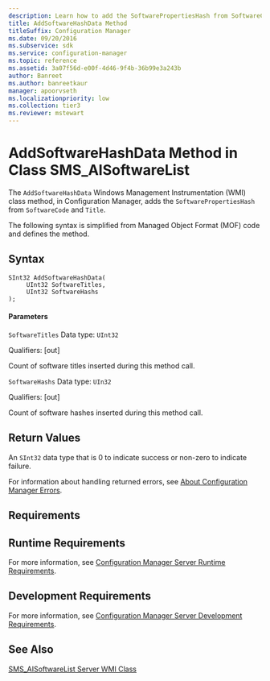 ```yaml
---
description: Learn how to add the SoftwarePropertiesHash from SoftwareCode and Title in Configuration Manager using the AddSoftwareHashData class method.
title: AddSoftwareHashData Method
titleSuffix: Configuration Manager
ms.date: 09/20/2016
ms.subservice: sdk
ms.service: configuration-manager
ms.topic: reference
ms.assetid: 3a07f56d-e00f-4d46-9f4b-36b99e3a243b
author: Banreet
ms.author: banreetkaur
manager: apoorvseth
ms.localizationpriority: low
ms.collection: tier3
ms.reviewer: mstewart
---
```

# AddSoftwareHashData Method in Class SMS_AISoftwareList
The `AddSoftwareHashData` Windows Management Instrumentation (WMI) class method, in Configuration Manager, adds the `SoftwarePropertiesHash` from `SoftwareCode` and `Title`.

 The following syntax is simplified from Managed Object Format (MOF) code and defines the method.

## Syntax

```
SInt32 AddSoftwareHashData(
     UInt32 SoftwareTitles,
     UInt32 SoftwareHashs
);
```

#### Parameters
 `SoftwareTitles`
 Data type: `UInt32`

 Qualifiers: [out]

 Count of software titles inserted during this method call.

 `SoftwareHashs`
 Data type: `UIn32`

 Qualifiers: [out]

 Count of software hashes inserted during this method call.

## Return Values
 An `SInt32` data type that is 0 to indicate success or non-zero to indicate failure.

 For information about handling returned errors, see [About Configuration Manager Errors](../../../../../develop/core/understand/about-configuration-manager-errors.md).

## Requirements

## Runtime Requirements
 For more information, see [Configuration Manager Server Runtime Requirements](../../../../../develop/core/reqs/server-runtime-requirements.md).

## Development Requirements
 For more information, see [Configuration Manager Server Development Requirements](../../../../../develop/core/reqs/server-development-requirements.md).

## See Also
 [SMS_AISoftwareList Server WMI Class](../../../../../develop/reference/core/clients/asset-intelligence/sms_aisoftwarelist-server-wmi-class.md)
